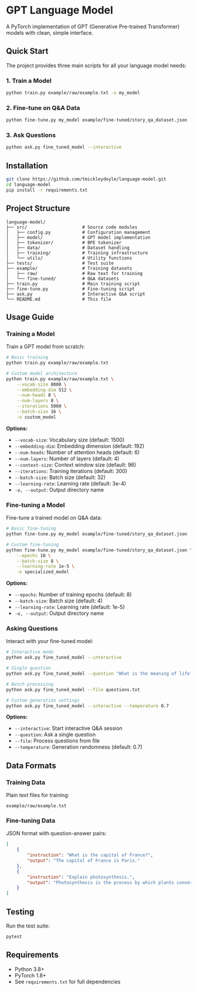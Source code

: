 # GPT Language Model

A PyTorch implementation of GPT (Generative Pre-trained Transformer) models with clean, simple interface.

## Quick Start

The project provides three main scripts for all your language model needs:

### 1. Train a Model
```bash
python train.py example/raw/example.txt -o my_model
```

### 2. Fine-tune on Q&A Data  
```bash
python fine-tune.py my_model example/fine-tuned/story_qa_dataset.json -o fine_tuned_model
```

### 3. Ask Questions
```bash
python ask.py fine_tuned_model --interactive
```

## Installation

```bash
git clone https://github.com/tmickleydoyle/language-model.git
cd language-model
pip install -r requirements.txt
```

## Project Structure

```
language-model/
├── src/                     # Source code modules
│   ├── config.py            # Configuration management
│   ├── model/               # GPT model implementation
│   ├── tokenizer/           # BPE tokenizer
│   ├── data/                # Dataset handling
│   ├── training/            # Training infrastructure
│   └── utils/               # Utility functions
├── tests/                   # Test suite
├── example/                 # Training datasets
│   ├── raw/                 # Raw text for training
│   └── fine-tuned/          # Q&A datasets
├── train.py                 # Main training script
├── fine-tune.py             # Fine-tuning script
├── ask.py                   # Interactive Q&A script
└── README.md                # This file
```

## Usage Guide

### Training a Model

Train a GPT model from scratch:

```bash
# Basic training
python train.py example/raw/example.txt

# Custom model architecture
python train.py example/raw/example.txt \
    --vocab-size 8000 \
    --embedding-dim 512 \
    --num-heads 8 \
    --num-layers 8 \
    --iterations 5000 \
    --batch-size 16 \
    -o custom_model
```

**Options:**
- `--vocab-size`: Vocabulary size (default: 1500)
- `--embedding-dim`: Embedding dimension (default: 192)
- `--num-heads`: Number of attention heads (default: 6)
- `--num-layers`: Number of layers (default: 4)
- `--context-size`: Context window size (default: 96)
- `--iterations`: Training iterations (default: 300)
- `--batch-size`: Batch size (default: 32)
- `--learning-rate`: Learning rate (default: 3e-4)
- `-o, --output`: Output directory name

### Fine-tuning a Model

Fine-tune a trained model on Q&A data:

```bash
# Basic fine-tuning
python fine-tune.py my_model example/fine-tuned/story_qa_dataset.json

# Custom fine-tuning
python fine-tune.py my_model example/fine-tuned/story_qa_dataset.json \
    --epochs 10 \
    --batch-size 8 \
    --learning-rate 1e-5 \
    -o specialized_model
```

**Options:**
- `--epochs`: Number of training epochs (default: 8)
- `--batch-size`: Batch size (default: 4)
- `--learning-rate`: Learning rate (default: 1e-5)
- `-o, --output`: Output directory name

### Asking Questions

Interact with your fine-tuned model:

```bash
# Interactive mode
python ask.py fine_tuned_model --interactive

# Single question
python ask.py fine_tuned_model --question "What is the meaning of life?"

# Batch processing
python ask.py fine_tuned_model --file questions.txt

# Custom generation settings
python ask.py fine_tuned_model --interactive --temperature 0.7
```

**Options:**
- `--interactive`: Start interactive Q&A session
- `--question`: Ask a single question
- `--file`: Process questions from file
- `--temperature`: Generation randomness (default: 0.7)

## Data Formats

### Training Data
Plain text files for training:
```
example/raw/example.txt
```

### Fine-tuning Data
JSON format with question-answer pairs:
```json
[
    {
        "instruction": "What is the capital of France?",
        "output": "The capital of France is Paris."
    },
    {
        "instruction": "Explain photosynthesis.",
        "output": "Photosynthesis is the process by which plants convert sunlight into energy..."
    }
]
```

## Testing

Run the test suite:
```bash
pytest
```

## Requirements

- Python 3.8+
- PyTorch 1.8+
- See `requirements.txt` for full dependencies
